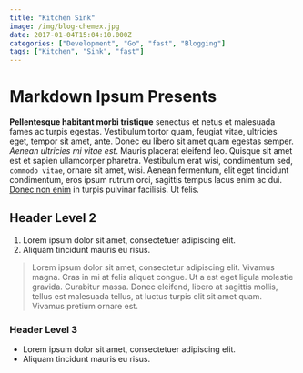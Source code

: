 ```yaml
---
title: "Kitchen Sink"
image: /img/blog-chemex.jpg
date: 2017-01-04T15:04:10.000Z
categories: ["Development", "Go", "fast", "Blogging"]
tags: ["Kitchen", "Sink", "fast"]
---
```


Markdown Ipsum Presents
=======================

**Pellentesque habitant morbi tristique** senectus et netus et malesuada fames ac turpis egestas. Vestibulum tortor quam, feugiat vitae, ultricies eget, tempor sit amet, ante. Donec eu libero sit amet quam egestas semper. _Aenean ultricies mi vitae est_. Mauris placerat eleifend leo. Quisque sit amet est et sapien ullamcorper pharetra. Vestibulum erat wisi, condimentum sed, `commodo vitae`, ornare sit amet, wisi. Aenean fermentum, elit eget tincidunt condimentum, eros ipsum  rutrum orci, sagittis tempus lacus enim ac dui. [Donec non enim](#) in turpis pulvinar facilisis. Ut felis.

Header Level 2
--------------

  1. Lorem ipsum dolor sit amet, consectetuer adipiscing elit.
  2. Aliquam tincidunt mauris eu risus.


> Lorem ipsum dolor sit amet, consectetur adipiscing elit. Vivamus magna. Cras in mi at felis aliquet congue. Ut a est eget ligula molestie gravida. Curabitur  massa. Donec eleifend, libero at sagittis mollis, tellus est malesuada tellus, at luctus turpis elit sit amet quam. Vivamus pretium ornare est.

### Header Level 3

  * Lorem ipsum dolor sit amet, consectetuer adipiscing elit.
  * Aliquam tincidunt mauris eu risus.
